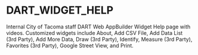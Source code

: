 # DART_WIDGET_HELP
Internal City of Tacoma staff DART Web AppBuilder Widget Help page with videos.  Customized widgets include About, Add CSV File, Add Data List (3rd Party), Add More Data,  Draw (3rd Party), Identify, Measure (3rd Party), Favorites (3rd Party), Google Street View, and Print.
